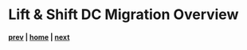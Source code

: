 # Lift & Shift DC Migration Overview

#### [prev](./welcome.md) | [home](./welcome.md)  | [next](./scan.md)

